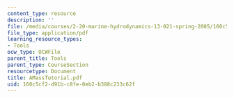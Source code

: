 ```yaml
---
content_type: resource
description: ''
file: /media/courses/2-20-marine-hydrodynamics-13-021-spring-2005/160c5cf2d91bc8fe0eb2b388c233c62f_AMassTutorial.pdf
file_type: application/pdf
learning_resource_types:
- Tools
ocw_type: OCWFile
parent_title: Tools
parent_type: CourseSection
resourcetype: Document
title: AMassTutorial.pdf
uid: 160c5cf2-d91b-c8fe-0eb2-b388c233c62f
---
```

